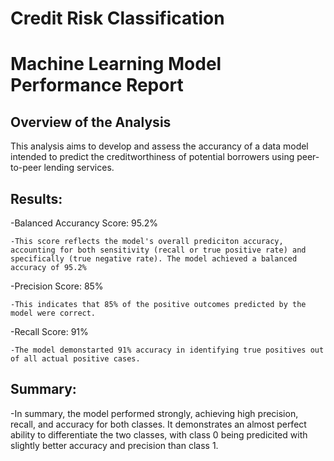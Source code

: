 # Credit Risk Classification
# Machine Learning Model Performance Report 


## Overview of the Analysis
This analysis aims to develop and assess the accurancy of a data model intended to predict the creditworthiness of potential borrowers using peer-to-peer lending services. 

## Results:
-Balanced Accurancy Score: 95.2%

    -This score reflects the model's overall prediciton accuracy, accounting for both sensitivity (recall or true positive rate) and specifically (true negative rate). The model achieved a balanced accuracy of 95.2%

-Precision Score: 85%

    -This indicates that 85% of the positive outcomes predicted by the model were correct.

-Recall Score: 91%

    -The model demonstarted 91% accuracy in identifying true positives out of all actual positive cases. 

## Summary:
-In summary, the model performed strongly, achieving high precision, recall, and accuracy for both classes. It demonstrates an almost perfect ability to differentiate the two classes, with class 0 being predicited with slightly better accuracy and precision than class 1. 